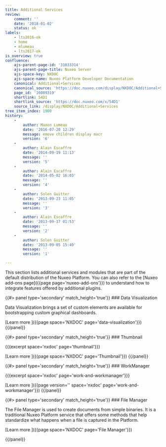 ```yaml
---
title: Additional Services
review:
    comment: ''
    date: '2018-01-02'
    status: ok
labels:
    - lts2016-ok
    - home
    - mlumeau
    - lts2017-ok
is_overview: true
confluence:
    ajs-parent-page-id: '31033314'
    ajs-parent-page-title: Nuxeo Server
    ajs-space-key: NXDOC
    ajs-space-name: Nuxeo Platform Developer Documentation
    canonical: Additional+Services
    canonical_source: 'https://doc.nuxeo.com/display/NXDOC/Additional+Services'
    page_id: '16089319'
    shortlink: 54D1
    shortlink_source: 'https://doc.nuxeo.com/x/54D1'
    source_link: /display/NXDOC/Additional+Services
tree_item_index: 1900
history:
    -
        author: Manon Lumeau
        date: '2016-07-20 12:29'
        message: emove children display macr
        version: '6'
    -
        author: Alain Escaffre
        date: '2014-09-19 11:13'
        message: ''
        version: '5'
    -
        author: Alain Escaffre
        date: '2014-05-02 16:03'
        message: ''
        version: '4'
    -
        author: Solen Guitter
        date: '2013-09-23 11:05'
        message: ''
        version: '3'
    -
        author: Alain Escaffre
        date: '2013-09-17 01:53'
        message: ''
        version: '2'
    -
        author: Solen Guitter
        date: '2013-09-05 15:49'
        message: ''
        version: '1'

---
```

This section lists additional services and modules that are part of the default distribution of the Nuxeo Platform. You can also refer to the [Nuxeo add-ons page]({{page page='nuxeo-add-ons'}}) to understand how to integrate features offered by additional plugins.

<div class="row" data-equalizer data-equalize-on="medium">

<div class="column medium-6">
{{#> panel type='secondary' match_height='true'}}
### Data Visualization

Data Visualization brings a set of custom elements are available for bootstrapping custom graphical dashboards.

[Learn more <i class="fa fa-long-arrow-right" aria-hidden="true"></i>]({{page space='NXDOC' page='data-visualization'}})
{{/panel}}
</div>

<div class="column medium-6">
{{#> panel type='secondary' match_height='true'}}
### Thumbnail

{{{excerpt space='nxdoc' page='thumbnail'}}}


[Learn more <i class="fa fa-long-arrow-right" aria-hidden="true"></i>]({{page space='NXDOC' page='Thumbnail'}})
{{/panel}}
</div>

</div>

<div class="row" data-equalizer data-equalize-on="medium">

<div class="column medium-6">
{{#> panel type='secondary' match_height='true'}}
### WorkManager

{{{excerpt space='nxdoc' page='work-and-workmanager'}}}

[Learn more <i class="fa fa-long-arrow-right" aria-hidden="true"></i>]({{page version='' space='nxdoc' page='work-and-workmanager'}})
{{/panel}}
</div>

<div class="column medium-6">
{{#> panel type='secondary' match_height='true'}}
### File Manager

The File Manager is used to create documents from simple binaries. It is a traditional Nuxeo Platform service that offers some methods that help standardize what happens when a file is captured in the Platform.

[Learn more <i class="fa fa-long-arrow-right" aria-hidden="true"></i>]({{page space='NXDOC' page='File Manager'}})

{{/panel}}
</div>
</div>

